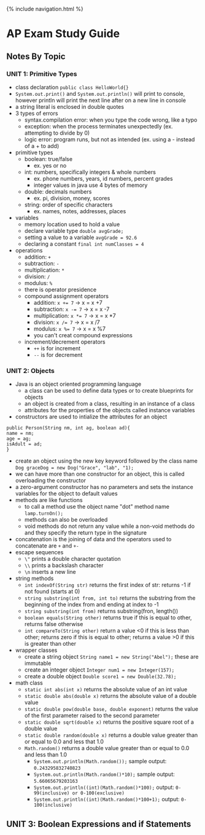 {% include navigation.html %}

# AP Exam Study Guide

## Notes By Topic

### UNIT 1: Primitive Types
- class declaration `public class HelloWorld{}`
- `System.out.print()` and `System.out.println()` will print to console, however println will print the next line after on a new line in console
- a string literal is enclosed in double quotes
- 3 types of errors
    - syntax.compilation error: when you type the code wrong, like a typo
    - exception: when the process terminates unexpectedly (ex. attempting to divide by 0)
    - logic error: program runs, but not as intended (ex. using a - instead of a + to add)
- primitive types
    - boolean: true/false
        - ex. yes or no
    - int: numbers, specifically integers & whole numbers
        - ex. phone numbers, years, id numbers, percent grades
        - integer values in java use 4 bytes of memory
    - double: decimals numbers
        - ex. pi, division, money, scores
    - string: order of specific characters 
        - ex. names, notes, addresses, places
- variables
    - memory location used to hold a value
    - declare variable type `double avgGrade;`
    - setting a value to a variable `avgGrade = 92.6`
    - declaring a constant `final int numClasses = 4`
- operations
    - addition: `+`
    - subtraction: `-`
    - multiplication: `*`
    - division: `/`
    - modulus: `%`
    - there is operator presidence
    - compound assignment operators
        - addition: `x += 7` → x = x +7
        - subtraction: `x -= 7` → x = x -7
        - multiplication: `x *= 7` → x = x *7
        - division: `x /= 7` → x = x /7
        - modulus: `x %= 7` → x = x %7
        - you can't creat compound expressions
    - increment/decrement operators
        - `++` is for increment
        - `--` is for decrement

### UNIT 2: Objects
- Java is an object oriented programming language
    - a class can be used to define data types or to create blueprints for objects
    - an object is created from a class, resulting in an instance of a class
    - attributes for the properties of the objects called instance variables
- constructors are used to intialize the attributes for an object
```
public Person(String nm, int ag, boolean ad){
name = nm;
age = ag;
isAdult = ad;
}
```
- create an object using the new key keyword followed by the class name `Dog graceDog = new Dog("Grace", "lab", "1);`
- we can have more than one constructor for an object, this is called overloading the constructor
- a zero-argument constructor has no parameters and sets the instance variables for the object to default values
- methods are like functions
    - to call a method use the object name "dot" method name `lamp.turnOn();`
    - methods can also be overloaded
    - void methods do not return any value while a non-void methods do and they specify the return type in the signature
- concatenation is the joining of data and the operators used to concatenate are `+` and `+-`
- escape sequences
    - `\"` prints a double character quotation
    - `\\` prints a backslash character
    - `\n` inserts a new line
- string methods
    - `int indexOf(String str)` returns the first index of str: returns -1 if not found (starts at 0)
    - `string substring(int from, int to)` returns the substring from the beginning of the index from and ending at index to -1
    - `string substring(int from)` returns substring(fron, length())
    - `boolean equals(String other)` returns true if this is equal to other, returns false otherwise
    - `int compareTo(String other)` return a value <0 if this is less than other; returns zero if this is equal to other; returns a value >0 if this is greater than other
- wrapper classes
    - create a string object `String name1 = new String("Abel");` these are immutable
    - create an integer object `Integer num1 = new Integer(157);`
    - create a double object `Double score1 = new Double(32.78);`
- math class
    - `static int abs(int x)` returns the absolute value of an int value
    - `static double abs(double x)` returns the absolute value of a double value
    - `static double pow(double base, double exponent)` returns the value of the first parameter raised to the second parameter
    - `static double sqrt(double x)` returns the positive square root of a double value
    - `static double random(double x)` returns a double value greater than or equal to 0.0 and less that 1.0
    - `Math.random()` returns a double value greater than or equal to 0.0 and less than 1.0
        - `System.out.println(Math.random());` sample output: `0.243295832740823`
        - `System.out.println(Math.random()*10);` sample output: `5.66065679203163`
        - `System.out.println((int)(Math.random()*100);` output: `0-99(inclusive) or 0-100(exclusive)`
        - `System.out.println((int)(Math.random()*100+1);` output: `0-100(inclusive)`

## UNIT 3: Boolean Expressions and if Statements
